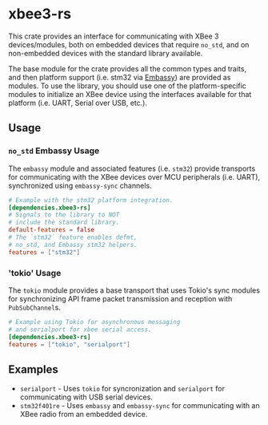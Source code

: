 # xbee3-rs

This crate provides an interface for communicating with XBee 3 devices/modules, both on embedded devices that require `no_std`, and on non-embedded devices with the standard library available.

The base module for the crate provides all the common types and traits, and then platform support (i.e. stm32 via [Embassy](https://embassy.dev)) are provided as modules. To use the library, you should use one of the platform-specific modules to initialize an XBee device using the interfaces available for that platform (i.e. UART, Serial over USB, etc.). 

## Usage

### `no_std` Embassy Usage

The `embassy` module and associated features (i.e. `stm32`) provide transports for communicating with the XBee devices over MCU peripherals (i.e. UART), synchronized using `embassy-sync` channels.

```toml
# Example with the stm32 platform integration.
[dependencies.xbee3-rs]
# Signals to the library to NOT
# include the standard library.
default-features = false
# The `stm32` feature enables defmt,
# no_std, and Embassy stm32 helpers.
features = ["stm32"] 
```

### 'tokio' Usage

The `tokio` module provides a base transport that uses Tokio's sync modules for synchronizing API frame packet transmission and reception with `PubSubChannel`s.

```toml
# Example using Tokio for asynchronous messaging
# and serialport for xbee serial access.
[dependencies.xbee3-rs]
features = ["tokio", "serialport"] 

```

## Examples

 * `serialport` - Uses `tokio` for syncronization and `serialport` for communicating with USB serial devices.
 * `stm32f401re` - Uses `embassy` and `embassy-sync` for communicating with an XBee radio from an embedded device.
